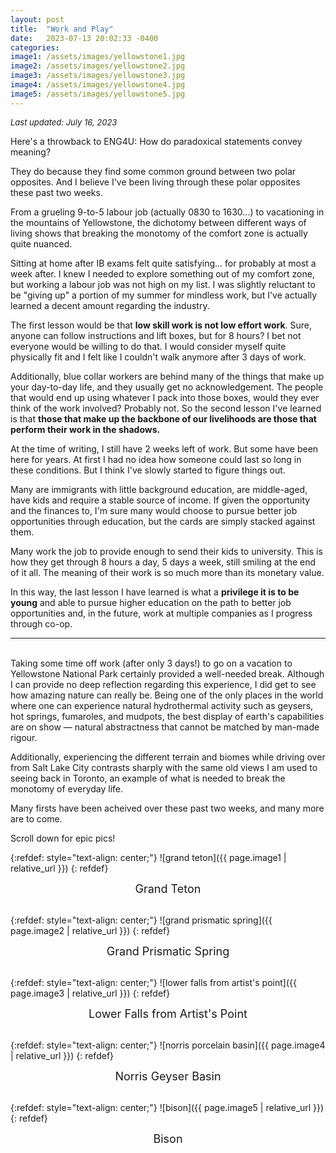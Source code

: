 ```yaml
---
layout: post
title:  "Work and Play" 
date:   2023-07-13 20:02:33 -0400
categories:
image1: /assets/images/yellowstone1.jpg
image2: /assets/images/yellowstone2.jpg
image3: /assets/images/yellowstone3.jpg
image4: /assets/images/yellowstone4.jpg
image5: /assets/images/yellowstone5.jpg
---
```


_<font size= "2"> Last updated: July 16, 2023 </font>_

Here's a throwback to ENG4U: How do paradoxical statements convey meaning?

They do because they find some common ground between two polar opposites. And I believe I've been living through these polar opposites these
past two weeks.

From a grueling 9-to-5 labour job (actually 0830 to 1630...) to vacationing in the mountains of Yellowstone, the dichotomy between different ways of living shows that breaking
the monotomy of the comfort zone is actually quite nuanced.

Sitting at home after IB exams felt quite satisfying... for probably at most a week after. I knew I needed to explore something out of my comfort zone,
but working a labour job was not high on my list. I was slightly reluctant to be "giving up" a portion of my summer for mindless work, but I've actually
learned a decent amount regarding the industry.

The first lesson would be that **low skill work is not low effort work**. Sure, anyone can follow instructions and lift boxes, but for
8 hours? I bet not everyone would be willing to do that. I would consider myself quite physically fit and I felt like I couldn't walk anymore after
3 days of work.

Additionally, blue collar workers are behind many of the things that make up your day-to-day life, and they usually get no acknowledgement. The people
that would end up using whatever I pack into those boxes, would they ever think of the work involved? Probably not. So the second lesson I've learned is that **those
that make up the backbone of our livelihoods are those that perform their work in the shadows.**

At the time of writing, I still have 2 weeks left of work. But some have been here for years. At first I had no idea how someone could last so long
in these conditions. But I think I've slowly started to figure things out. 

Many are immigrants with little background education, are middle-aged, have kids and require a stable
source of income. If given the opportunity and the finances to, I'm sure many would choose to pursue better job opportunities through education, but the cards
are simply stacked against them.

Many work the job to provide enough to send their kids to university. This is how they get through 8 hours a day, 5 days a week,
still smiling at the end of it all. The meaning of their work is so much more than its monetary value.


In this way, the last lesson I have learned is what a **privilege it is to be young** and able to pursue higher education on the path to better job opportunities and, in the future,
work at multiple companies as I progress through co-op.
<br>

******

<br>
Taking some time off work (after only 3 days!) to go on a vacation to Yellowstone National Park certainly provided a well-needed break.
Although I can provide no deep reflection regarding this experience, I did get to see how amazing nature can really be. Being one of the only places in the world
where one can experience natural hydrothermal activity such as geysers, hot springs, fumaroles, and mudpots, the best display of earth's capabilities are on show — natural abstractness that cannot be matched by man-made rigour.

Additionally, experiencing the different terrain and biomes while driving over from Salt Lake City contrasts sharply with the same old views I am used to seeing back in Toronto, an example of what is needed to break the monotomy of everyday life.

Many firsts have been acheived over these past two weeks, and many more are to come.

Scroll down for epic pics!

{:refdef: style="text-align: center;"}
![grand teton]({{ page.image1 | relative_url }})
{: refdef}

<font size="4">
	<div align="center">
		 Grand Teton
	</div>
</font>
<br>

{:refdef: style="text-align: center;"}
![grand prismatic spring]({{ page.image2 | relative_url }})
{: refdef}


<font size="4">
	<div align="center">
		 Grand Prismatic Spring
	</div>
</font>
<br>

{:refdef: style="text-align: center;"}
![lower falls from artist's point]({{ page.image3 | relative_url }})
{: refdef}


<font size="4">
	<div align="center">
		 Lower Falls from Artist's Point
	</div>
</font>
<br>

{:refdef: style="text-align: center;"}
![norris porcelain basin]({{ page.image4 | relative_url }})
{: refdef}


<font size="4">
	<div align="center">
		 Norris Geyser Basin
	</div>
</font>
<br>

{:refdef: style="text-align: center;"}
![bison]({{ page.image5 | relative_url }})
{: refdef}


<font size="4">
	<div align="center">
		 Bison
	</div>
</font>
<br>



